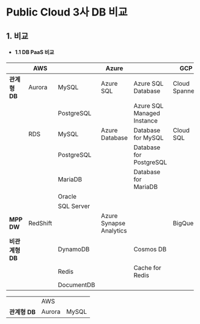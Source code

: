 # Public Cloud 3사 DB 비교
    

## 1. 비교

* #### 1.1 DB PaaS 비교
|               |AWS     |          |Azure                   |                          |GCP          |        |
|---------------|--------|----------|------------------------|--------------------------|-------------|--------|
|**관계형 DB**  |Aurora  |MySQL     |Azure SQL               |Azure SQL Database        |Cloud Spanner|
|               |        |PostgreSQL|                        |Azure SQL Managed Instance|             |
|               |RDS     |MySQL     |Azure Database          |Database for MySQL        |Cloud SQL    |MySQL   |
|               |        |PostgreSQL||Database for PostgreSQL|                          |PostgreSQL   |
|               |        |MariaDB   ||Database for MariaDB   |                          |SQL Server   |
|               |        |Oracle    |
|               |        |SQL Server|
|**MPP DW**     |RedShift|          |Azure Synapse Analytics |                          |   BigQuery  |
|**비관계형 DB**|        |DynamoDB  |                        |Cosmos DB|                |             |        |Filestore|
|               |        |Redis     |                        |Cache for Redis           |             |        |Memorystore|
|               |        |DocumentDB|                        |                          |             |        |Cloud Bigtable|

<table>
    <tr>
        <td></td>
        <td colspan="2">AWS</td>
    </tr>
    <tr>
        <td><b>관계형 DB</b></td>
        <td>Aurora</td>
        <td>MySQL</td>        
    </tr>